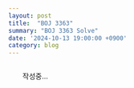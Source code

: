 ```yaml
---
layout: post
title:  "BOJ 3363"
summary: "BOJ 3363 Solve"
date: '2024-10-13 19:00:00 +0900'
category: blog
---
```


<div style = "margin: 2em;">작성중...</div>